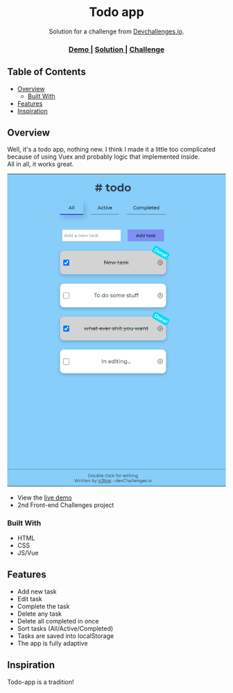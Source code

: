 <h1 align="center">Todo app</h1>

<div align="center">
   Solution for a challenge from  <a href="http://devchallenges.io" target="_blank">Devchallenges.io</a>.
</div>

<div align="center">
  <h3>
    <a href="https://ic3top.github.io/devChallenges/todo-app/dist/">
      Demo
    </a>
    <span> | </span>
    <a href="https://devchallenges.io/solutions/4DA3pLzPNcxTC6uqFFlT">
      Solution
    </a>
    <span> | </span>
    <a href="https://devchallenges.io/challenges/hH6PbOHBdPm6otzw2De5">
      Challenge
    </a>
  </h3>
</div>

<!-- TABLE OF CONTENTS -->

## Table of Contents

- [Overview](#overview)
    - [Built With](#built-with)
- [Features](#features)
- [Inspiration](#inspiration)

<!-- OVERVIEW -->

## Overview
Well, it's a todo app, nothing new. I think I made it a little too complicated because of using Vuex and probably logic that implemented inside.  
All in all, it works great.  


![screenshot](./screenshot/todo-app.png)

- View the [live demo](https://ic3top.github.io/devChallenges/todo-app/dist/)
- 2nd Front-end Challenges project

### Built With

- HTML
- CSS
- JS/Vue

## Features

- Add new task
- Edit task  
- Complete the task
- Delete any task
- Delete all completed in once
- Sort tasks (All/Active/Completed)
- Tasks are saved into localStorage  
- The app is fully adaptive

## Inspiration
Todo-app is a tradition! 
